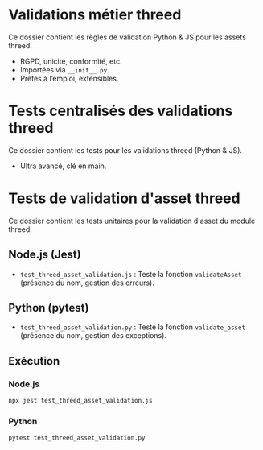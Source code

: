 # Validations métier threed

Ce dossier contient les règles de validation Python & JS pour les assets threed.

- RGPD, unicité, conformité, etc.
- Importées via `__init__.py`.
- Prêtes à l’emploi, extensibles.

# Tests centralisés des validations threed

Ce dossier contient les tests pour les validations threed (Python & JS).
- Ultra avancé, clé en main.

# Tests de validation d'asset threed

Ce dossier contient les tests unitaires pour la validation d'asset du module threed.

## Node.js (Jest)
- `test_threed_asset_validation.js` : Teste la fonction `validateAsset` (présence du nom, gestion des erreurs).

## Python (pytest)
- `test_threed_asset_validation.py` : Teste la fonction `validate_asset` (présence du nom, gestion des exceptions).

## Exécution

### Node.js
```bash
npx jest test_threed_asset_validation.js
```

### Python
```bash
pytest test_threed_asset_validation.py
```
